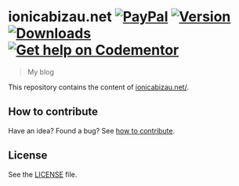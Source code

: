 # ionicabizau.net [![PayPal](https://img.shields.io/badge/%24-paypal-f39c12.svg)][paypal-donations] [![Version](https://img.shields.io/npm/v/ionicabizau.net.svg)](https://www.npmjs.com/package/ionicabizau.net) [![Downloads](https://img.shields.io/npm/dt/ionicabizau.net.svg)](https://www.npmjs.com/package/ionicabizau.net) [![Get help on Codementor](https://cdn.codementor.io/badges/get_help_github.svg)](https://www.codementor.io/johnnyb?utm_source=github&utm_medium=button&utm_term=johnnyb&utm_campaign=github)

> My blog

This repository contains the content of [ionicabizau.net/](http://ionicabizau.net/).

## How to contribute
Have an idea? Found a bug? See [how to contribute][contributing].

## License

See the [LICENSE](/LICENSE) file.

[paypal-donations]: https://www.paypal.com/cgi-bin/webscr?cmd=_s-xclick&hosted_button_id=RVXDDLKKLQRJW
[donate-now]: http://i.imgur.com/6cMbHOC.png

[license]: http://showalicense.com/?fullname=Ionic%C4%83%20Biz%C4%83u%20%3Cbizauionica%40gmail.com%3E%20(http%3A%2F%2Fionicabizau.net)&year=2014#license-mit
[website]: http://ionicabizau.net
[contributing]: /CONTRIBUTING.md
[docs]: /DOCUMENTATION.md